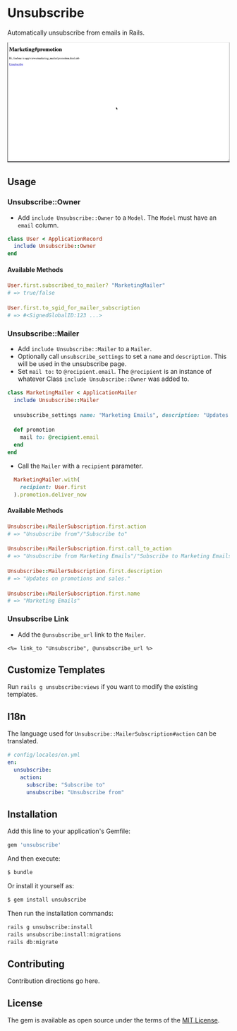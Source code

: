 # Unsubscribe

Automatically unsubscribe from emails in Rails.

![Demo](./docs/demo.gif)

## Usage

### Unsubscribe::Owner

- Add `include Unsubscribe::Owner` to a `Model`. The `Model` must have an `email` column.

```ruby
class User < ApplicationRecord
  include Unsubscribe::Owner
end
```

#### Available Methods

```ruby
User.first.subscribed_to_mailer? "MarketingMailer"
# => true/false

User.first.to_sgid_for_mailer_subscription
# => #<SignedGlobalID:123 ...>
```

### Unsubscribe::Mailer

- Add `include Unsubscribe::Mailer` to a `Mailer`.
- Optionally call `unsubscribe_settings` to set a `name` and `description`. This will be used in the unsubscribe page.
- Set `mail to:` to `@recipient.email`. The `@recipient` is an instance of whatever Class `include Unsubscribe::Owner` was added to.

```ruby
class MarketingMailer < ApplicationMailer  
  include Unsubscribe::Mailer

  unsubscribe_settings name: "Marketing Emails", description: "Updates on promotions and sales."

  def promotion
    mail to: @recipient.email
  end  
end
```

- Call the `Mailer` with a `recipient` parameter.

```ruby
  MarketingMailer.with(
    recipient: User.first
  ).promotion.deliver_now
```

#### Available Methods

```ruby
Unsubscribe::MailerSubscription.first.action
# => "Unsubscribe from"/"Subscribe to"

Unsubscribe::MailerSubscription.first.call_to_action
# => "Unsubscribe from Marketing Emails"/"Subscribe to Marketing Emails"

Unsubscribe::MailerSubscription.first.description
# => "Updates on promotions and sales."

Unsubscribe::MailerSubscription.first.name
# => "Marketing Emails"
```

### Unsubscribe Link

- Add the `@unsubscribe_url` link to the `Mailer`.

```html+erb
<%= link_to "Unsubscribe", @unsubscribe_url %>
```

## Customize Templates

Run `rails g unsubscribe:views` if you want to modify the existing templates.

## I18n

The language used for `Unsubscribe::MailerSubscription#action` can be translated.

```yml
# config/locales/en.yml
en:
  unsubscribe:
    action:
      subscribe: "Subscribe to"
      unsubscribe: "Unsubscribe from"
```

## Installation

Add this line to your application's Gemfile:

```ruby
gem 'unsubscribe'
```

And then execute:
```bash
$ bundle
```

Or install it yourself as:
```bash
$ gem install unsubscribe
```

Then run the installation commands:

```bash
rails g unsubscribe:install
rails unsubscribe:install:migrations
rails db:migrate
```

## Contributing

Contribution directions go here.

## License

The gem is available as open source under the terms of the [MIT License](https://opensource.org/licenses/MIT).
